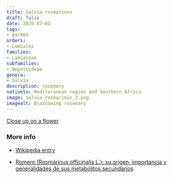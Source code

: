 ```yaml
---
title: Salvia rosmarinus
draft: false
date: 2020-07-01
tags:
- garden
orders:
- Lamiales
families:
- Lamiaceae
subfamilies:
- Nepetoideae
genera:
- Salvia    
description: rosemary
nativeto: Mediteranean region and Southern Africa
image: salvia_rosmarinus_2.png
imagealt: Blossoming rosemary
---
```


[Close up on a flower](./salvia_rosmarinus_flower.jpg)

### More info

- [Wikipedia entry](https://wikipedia.org/wiki/Rosemary)

- [Romero (Rosmarinus officinalis L.): su origen, importancia y generalidades de sus metabolitos secundarios](http://www.scielo.org.mx/scielo.php?script=sci_arttext&pid=S1405-888X2020000100212)
